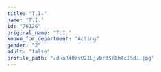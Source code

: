 ```yaml
---
title: "T.I."
name: "T.I."
id: "76126"
original_name: "T.I."
known_for_department: "Acting"
gender: "2"
adult: "false"
profile_path: "/dHnR4QavU2ILjvbr3SXBh4cJSdJ.jpg"
---
```

